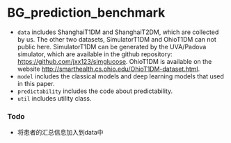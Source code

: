 BG_prediction_benchmark
==========================

- `data` includes ShanghaiT1DM and ShanghaiT2DM, which are collected by us. The other two datasets, SimulatorT1DM and OhioT1DM can not public here. 
SimulatorT1DM can be generated by the UVA/Padova simulator, which are available
in the github repository: https://github.com/jxx123/simglucose. OhioT1DM is available on the website http://smarthealth.cs.ohio.edu/OhioT1DM-dataset.html.
- `model` includes the classical models and deep learning models that used in this paper.
- `predictability` includes the code about predictability.
- `util` includes utility class.

### Todo
- 将患者的汇总信息加入到data中